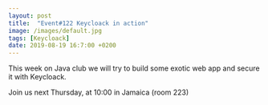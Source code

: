 ```yaml
---
layout: post
title:  "Event#122 Keycloack in action"
image: /images/default.jpg
tags: [Keycloack]
date: 2019-08-19 16:7:00 +0200
---
```


This week on Java club we will try to build some exotic web app and secure it with Keycloack.[]()

Join us next Thursday, at 10:00 in Jamaica (room 223)